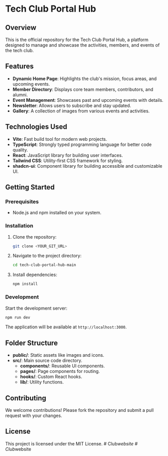 # Tech Club Portal Hub

## Overview

This is the official repository for the Tech Club Portal Hub, a platform designed to manage and showcase the activities, members, and events of the tech club.

## Features

- **Dynamic Home Page**: Highlights the club's mission, focus areas, and upcoming events.
- **Member Directory**: Displays core team members, contributors, and alumni.
- **Event Management**: Showcases past and upcoming events with details.
- **Newsletter**: Allows users to subscribe and stay updated.
- **Gallery**: A collection of images from various events and activities.

## Technologies Used

- **Vite**: Fast build tool for modern web projects.
- **TypeScript**: Strongly typed programming language for better code quality.
- **React**: JavaScript library for building user interfaces.
- **Tailwind CSS**: Utility-first CSS framework for styling.
- **shadcn-ui**: Component library for building accessible and customizable UI.

## Getting Started

### Prerequisites

- Node.js and npm installed on your system.

### Installation

1. Clone the repository:
   ```sh
   git clone <YOUR_GIT_URL>
   ```
2. Navigate to the project directory:
   ```sh
   cd tech-club-portal-hub-main
   ```
3. Install dependencies:
   ```sh
   npm install
   ```

### Development

Start the development server:
```sh
npm run dev
```

The application will be available at `http://localhost:3000`.

## Folder Structure

- **public/**: Static assets like images and icons.
- **src/**: Main source code directory.
  - **components/**: Reusable UI components.
  - **pages/**: Page components for routing.
  - **hooks/**: Custom React hooks.
  - **lib/**: Utility functions.

## Contributing

We welcome contributions! Please fork the repository and submit a pull request with your changes.

## License

This project is licensed under the MIT License.
#   C l u b _ w e b s i t e  
 #   C l u b _ w e b s i t e  
 